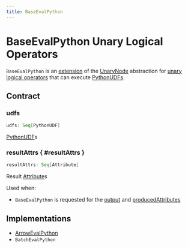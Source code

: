```yaml
---
title: BaseEvalPython
---
```


# BaseEvalPython Unary Logical Operators

`BaseEvalPython` is an [extension](#contract) of the [UnaryNode](LogicalPlan.md#UnaryNode) abstraction for [unary logical operators](#implementations) that can execute [PythonUDFs](#udfs).

## Contract

### udfs

```scala
udfs: Seq[PythonUDF]
```

[PythonUDF](../expressions/PythonUDF.md)s

### resultAttrs { #resultAttrs }

```scala
resultAttrs: Seq[Attribute]
```

Result [Attribute](../expressions/Attribute.md)s

Used when:

* `BaseEvalPython` is requested for the [output](#output) and [producedAttributes](#producedAttributes)

## Implementations

* [ArrowEvalPython](ArrowEvalPython.md)
* `BatchEvalPython`
